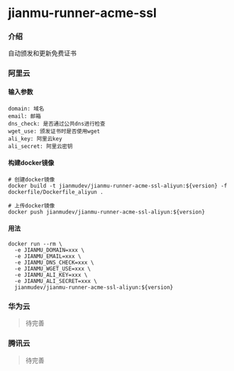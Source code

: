 #  jianmu-runner-acme-ssl

### 介绍

自动颁发和更新免费证书

### 阿里云

#### 输入参数

```
domain: 域名
email: 邮箱
dns_check: 是否通过公共dns进行检查
wget_use: 颁发证书时是否使用wget
ali_key: 阿里云key
ali_secret: 阿里云密钥
```

####  构建docker镜像

```
# 创建docker镜像
docker build -t jianmudev/jianmu-runner-acme-ssl-aliyun:${version} -f dockerfile/Dockerfile_aliyun .

# 上传docker镜像
docker push jianmudev/jianmu-runner-acme-ssl-aliyun:${version}
```

####  用法

```
docker run --rm \
  -e JIANMU_DOMAIN=xxx \
  -e JIANMU_EMAIL=xxx \
  -e JIANMU_DNS_CHECK=xxx \
  -e JIANMU_WGET_USE=xxx \
  -e JIANMU_ALI_KEY=xxx \
  -e JIANMU_ALI_SECRET=xxx \
  jianmudev/jianmu-runner-acme-ssl-aliyun:${version}
```

### 华为云

> 待完善

### 腾讯云

> 待完善
